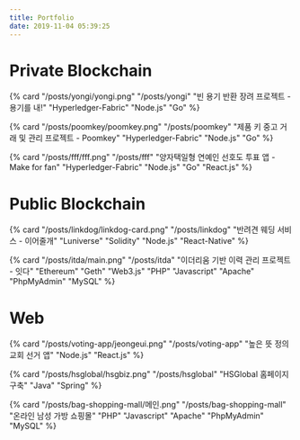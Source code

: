 ```yaml
---
title: Portfolio
date: 2019-11-04 05:39:25
---
```

# Private Blockchain
<div class="card-deck">
{% card "/posts/yongi/yongi.png" "/posts/yongi" "빈 용기 반환 장려 프로젝트 - 용기를 내!" "Hyperledger-Fabric" "Node.js" "Go" %}

{% card "/posts/poomkey/poomkey.png" "/posts/poomkey" "제품 키 중고 거래 및 관리 프로젝트 - Poomkey" "Hyperledger-Fabric" "Node.js" "Go" %}

{% card "/posts/fff/fff.png" "/posts/fff" "양자택일형 연예인 선호도 투표 앱 - Make for fan" "Hyperledger-Fabric" "Node.js" "Go" "React.js" %}
</div>

# Public Blockchain
<div class="card-deck">
{% card "/posts/linkdog/linkdog-card.png" "/posts/linkdog" "반려견 웨딩 서비스 - 이어줄개" "Luniverse" "Solidity" "Node.js" "React-Native" %}

{% card "/posts/itda/main.png" "/posts/itda" "이더리움 기반 이력 관리 프로젝트 - 잇다" "Ethereum" "Geth" "Web3.js" "PHP" "Javascript" "Apache" "PhpMyAdmin" "MySQL" %}
</div>

# Web
<div class="card-deck">
{% card "/posts/voting-app/jeongeui.png" "/posts/voting-app" "높은 뜻 정의교회 선거 앱" "Node.js" "React.js" %}

{% card "/posts/hsglobal/hsgbiz.png" "/posts/hsglobal" "HSGlobal 홈페이지 구축" "Java" "Spring" %}

{% card "/posts/bag-shopping-mall/메인.png" "/posts/bag-shopping-mall" "온라인 남성 가방 쇼핑몰" "PHP" "Javascript" "Apache" "PhpMyAdmin" "MySQL" %}
</div>